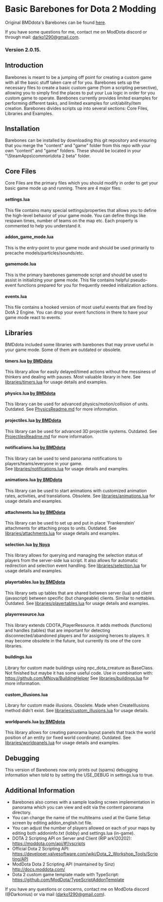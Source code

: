 # Basic Barebones for Dota 2 Modding

Original BMDdota's Barebones can be found [here](https://github.com/bmddota/barebones).

If you have some questions for me, contact me on ModDota discord or through mail: darko1290@gmail.com.

### Version 2.0.15.

## Introduction
Barebones is meant to be a jumping off point for creating a custom game with all the basic stuff taken care of for you.
Barebones sets up the necessary files to create a basic custom game (from a scripting persective), allowing you to simply find the places to put your Lua logic in order for you custom game to operate.
Barebones currently provides limited examples for performing different tasks, and limited examples for unit/ability/item creation.
Barebones divides scripts up into several sections: Core Files, Libraries and Examples.

## Installation
Barebones can be installed by downloading this git repository and ensuring that you merge the "content" and "game" folder from this repo with your own "content" and "game" folders.  These should be located in your "<SteamLibraryDirectory>\SteamApps\common\dota 2 beta\" folder.

## Core Files
Core Files are the primary files which you should modify in order to get your basic game mode up and running. There are 4 major files:

#### settings.lua
This file contains many special settings/properties that allows you to define the high-level behavior of your game mode.
You can define things like respawn times, number of teams on the map etc.  Each property is commented to help you understand it.

#### addon_game_mode.lua
This is the entry-point to your game mode and should be used primarily to precache models/particles/sounds/etc.

#### gamemode.lua
This is the primary barebones gamemode script and should be used to assist in initializing your game mode.
This file contains helpful pseudo-event functions prepared for you for frequently needed initialization actions.

#### events.lua
This file contains a hooked version of most useful events that are fired by DotA 2 Engine.
You can drop your event functions in there to have your game mode react to events.

## Libraries
BMDdota included some libraries with barebones that may prove useful in your game mode. Some of them are outdated or obsolete.

#### timers.lua [by BMDdota](https://github.com/bmddota)
This library allow for easily delayed/timed actions without the messiness of thinkers and dealing with pauses. Most valuable library in here.
See [libraries/timers.lua](https://github.com/DarkoniusXNG/barebones/tree/source2/game/dota_addons/barebones/scripts/vscripts/libraries/timers.lua) for usage details and examples.

#### physics.lua [by BMDdota](https://github.com/bmddota)
This library can be used for advanced physics/motion/collision of units. Outdated.
See [PhysicsReadme.md](https://github.com/DarkoniusXNG/barebones/blob/source2/PhysicsReadme.md) for more information.

#### projectiles.lua [by BMDdota](https://github.com/bmddota)
This library can be used for advanced 3D projectile systems. Outdated.
See [ProjectilesReadme.md](https://github.com/DarkoniusXNG/barebones/blob/source2/ProjectilesReadme.md) for more information.

#### notifications.lua [by BMDdota](https://github.com/bmddota)
This library can be used to send panorama notifications to players/teams/everyone in your game.  
See [libraries/notifications.lua](https://github.com/DarkoniusXNG/barebones/tree/source2/game/dota_addons/barebones/scripts/vscripts/libraries/notifications.lua) for usage details and examples.

#### animations.lua [by BMDdota](https://github.com/bmddota)
This library can be used to start animations with customized animation rates, activities, and translations. Obsolete.
See [libraries/animations.lua](https://github.com/DarkoniusXNG/barebones/tree/source2/game/dota_addons/barebones/scripts/vscripts/libraries/animations.lua) for usage details and examples.

#### attachments.lua [by BMDdota](https://github.com/bmddota)
This library can be used to set up and put in place 'Frankenstein' attachments for attaching props to units. Outdated.
See [libraries/attachments.lua](https://github.com/DarkoniusXNG/barebones/tree/source2/game/dota_addons/barebones/scripts/vscripts/libraries/attachments.lua) for usage details and examples.

#### selection.lua [by Noya](https://github.com/MNoya)
This library allows for querying and managing the selection status of players from the server-side lua script.  It also allows for automatic redirection and selection event handling.
See [libraries/selection.lua](https://github.com/DarkoniusXNG/barebones/tree/source2/game/dota_addons/barebones/scripts/vscripts/libraries/selection.lua) for usage details and examples.  

#### playertables.lua [by BMDdota](https://github.com/bmddota)
This library sets up tables that are shared between server (lua) and client (javascript) between specific (but changeable) clients. Similar to nettables. Outdated.
See [libraries/playertables.lua](https://github.com/DarkoniusXNG/barebones/tree/source2/game/dota_addons/barebones/scripts/vscripts/libraries/playertables.lua) for usage details and examples.

#### playerresource.lua
This library extends CDOTA_PlayerResource. It adds methods (functions) and handles (tables) that are important for detecting disconnected/abandoned players and for assigning heroes to players. 
It may become obsolete in the future, but currently its one of the core libraries.

#### buildings.lua
Library for custom made buildings using npc_dota_creature as BaseClass. Not finished but maybe it has some useful code. Use in combination with: https://github.com/MNoya/BuildingHelper
See [libraries/buildings.lua](https://github.com/DarkoniusXNG/barebones/tree/source2/game/dota_addons/barebones/scripts/vscripts/libraries/buildings.lua) for more information.

#### custom_illusions.lua
Library for custom made illusions. Obsolete. Made when CreateIllusions method didn't exist.
See [libraries/custom_illusions.lua](https://github.com/DarkoniusXNG/barebones/tree/source2/game/dota_addons/barebones/scripts/vscripts/libraries/custom_illusions.lua) for usage details.

#### worldpanels.lua [by BMDdota](https://github.com/bmddota)
This library allows for creating panorama layout panels that track the world position of an entity (or fixed world coordinate). Outdated.
See [libraries/worldpanels.lua](https://github.com/DarkoniusXNG/barebones/tree/source2/game/dota_addons/barebones/scripts/vscripts/libraries/worldpanels.lua) for usage details and examples.

## Debugging
This version of Barebones now only prints out (spams) debugging information when told to by setting the USE_DEBUG in settings.lua to true.

## Additional Information
- Barebones also comes with a sample loading screen implementation in panorama which you can view and edit via the content panorama directory.
- You can change the name of the multiteams used at the Game Setup screen by editing addon_english.txt file.
- You can adjust the number of players allowed on each of your maps by editing both addoninfo.txt (lobby) and settings.lua (in-game).
- DOTA 2 Scripting API on Server and Client (RIP ark120202): https://moddota.com/api/#!/vscripts
- Official Dota 2 Scripting API: https://developer.valvesoftware.com/wiki/Dota_2_Workshop_Tools/Scripting/API
- ModDota Dota 2 Scripting API (maintained by Sinz) http://docs.moddota.com/
- Dota 2 custom game template made with TypeScript: https://github.com/ModDota/TypeScriptAddonTemplate

If you have any questions or concerns, contact me on ModDota discord (@Darkonius) or via mail (darko1290@gmail.com).
